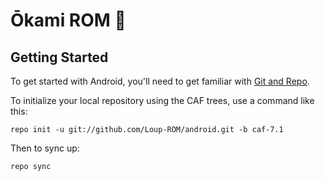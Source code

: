 Ōkami ROM :wolf:
===========


Getting Started
---------------

To get started with Android, you'll need to get
familiar with [Git and Repo](https://source.android.com/source/using-repo.html).

To initialize your local repository using the CAF trees, use a command like this:

    repo init -u git://github.com/Loup-ROM/android.git -b caf-7.1

Then to sync up:

    repo sync

